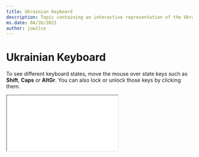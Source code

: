 ```yaml
--- 
title: Ukrainian Keyboard 
description: Topic containing an interactive representation of the Ukrainian Keyboard 
ms.date: 04/26/2021 
author: jowilco 
--- 
```

 
# Ukrainian Keyboard 
 
To see different keyboard states, move the mouse over state keys such as **Shift**, **Caps** or **AltGr**. You can also lock or unlock those keys by clicking them. 
 
<iframe src="kbdur.html"></iframe> 
